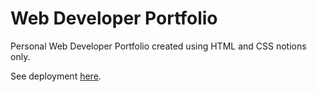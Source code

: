 # Web Developer Portfolio

Personal Web Developer Portfolio created using HTML and CSS notions only.

See deployment [here](https://andreeadracovita.github.io/portfolio/).
